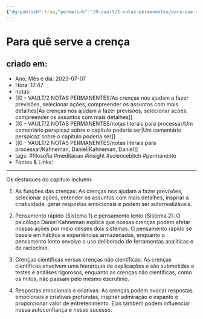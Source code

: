 ```yaml
---
{"dg-publish":true,"permalink":"/0-vault/2-notas-permanentes/para-que-serve-a-crenca/","tags":["permanente","filosofia","meditacao","insight","sciencebitch"],"dgHomeLink":true,"dgShowLocalGraph":true,"dgShowFileTree":true,"dgEnableSearch":true,"noteIcon":""}
---
```


# Para quê serve a crença

## criado em: 
-  Ano, Mês e dia: 2023-07-07
- Hora: 17:47
- notas: 
- [[0 - VAULT/2 NOTAS PERMANENTES/As crenças nos ajudam a fazer previsões, selecionar ações, compreender os assuntos com mais detalhes\|As crenças nos ajudam a fazer previsões, selecionar ações, compreender os assuntos com mais detalhes]]
- [[0 - VAULT/2 NOTAS PERMANENTES/notas literais para processar/Um comentário perspicaz sobre o capítulo poderia ser\|Um comentário perspicaz sobre o capítulo poderia ser]] 
- [[0 - VAULT/2 NOTAS PERMANENTES/notas literais para processar/Kahneman, Daniel\|Kahneman, Daniel]]
- tags: #filosofia #meditacao #insight #sciencebitch #permanente
- Fontes & Links: 
---

Os destaques do capítulo incluem:

1. As funções das crenças: As crenças nos ajudam a fazer previsões, selecionar ações, entender os assuntos com mais detalhes, inspirar a criatividade, gerar respostas emocionais e podem ser autorrealizáveis.

2. Pensamento rápido (Sistema 1) e pensamento lento (Sistema 2): O psicólogo Daniel Kahneman explica que nossas crenças podem afetar nossas ações por meio desses dois sistemas. O pensamento rápido se baseia em hábitos e experiências armazenadas, enquanto o pensamento lento envolve o uso deliberado de ferramentas analíticas e de raciocínio.

3. Crenças científicas versus crenças não científicas: As crenças científicas envolvem uma hierarquia de explicações e são submetidas a testes e análises rigorosos, enquanto as crenças não científicas, como os mitos, não passam pelo mesmo escrutínio.

4. Respostas emocionais e criativas: As crenças podem evocar respostas emocionais e criativas profundas, inspirar admiração e espanto e proporcionar valor de entretenimento. Elas também podem influenciar nossa autoconfiança e nosso sucesso.

